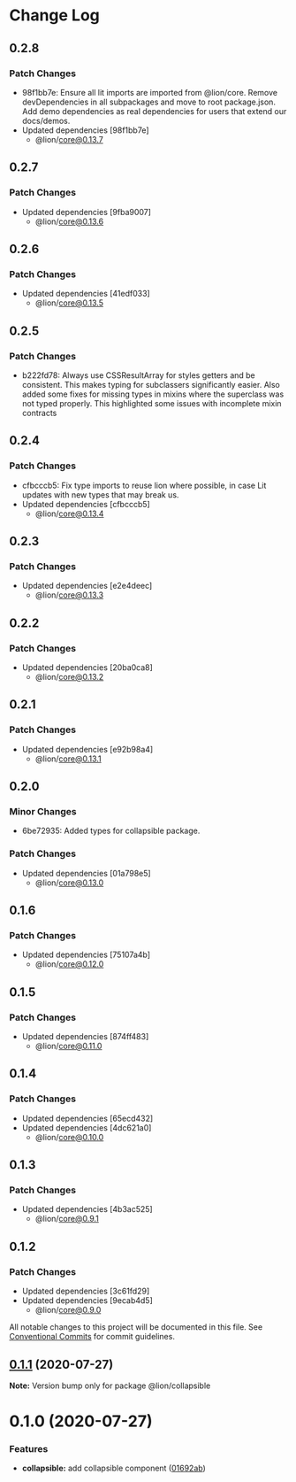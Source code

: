 # Change Log

## 0.2.8

### Patch Changes

- 98f1bb7e: Ensure all lit imports are imported from @lion/core. Remove devDependencies in all subpackages and move to root package.json. Add demo dependencies as real dependencies for users that extend our docs/demos.
- Updated dependencies [98f1bb7e]
  - @lion/core@0.13.7

## 0.2.7

### Patch Changes

- Updated dependencies [9fba9007]
  - @lion/core@0.13.6

## 0.2.6

### Patch Changes

- Updated dependencies [41edf033]
  - @lion/core@0.13.5

## 0.2.5

### Patch Changes

- b222fd78: Always use CSSResultArray for styles getters and be consistent. This makes typing for subclassers significantly easier. Also added some fixes for missing types in mixins where the superclass was not typed properly. This highlighted some issues with incomplete mixin contracts

## 0.2.4

### Patch Changes

- cfbcccb5: Fix type imports to reuse lion where possible, in case Lit updates with new types that may break us.
- Updated dependencies [cfbcccb5]
  - @lion/core@0.13.4

## 0.2.3

### Patch Changes

- Updated dependencies [e2e4deec]
  - @lion/core@0.13.3

## 0.2.2

### Patch Changes

- Updated dependencies [20ba0ca8]
  - @lion/core@0.13.2

## 0.2.1

### Patch Changes

- Updated dependencies [e92b98a4]
  - @lion/core@0.13.1

## 0.2.0

### Minor Changes

- 6be72935: Added types for collapsible package.

### Patch Changes

- Updated dependencies [01a798e5]
  - @lion/core@0.13.0

## 0.1.6

### Patch Changes

- Updated dependencies [75107a4b]
  - @lion/core@0.12.0

## 0.1.5

### Patch Changes

- Updated dependencies [874ff483]
  - @lion/core@0.11.0

## 0.1.4

### Patch Changes

- Updated dependencies [65ecd432]
- Updated dependencies [4dc621a0]
  - @lion/core@0.10.0

## 0.1.3

### Patch Changes

- Updated dependencies [4b3ac525]
  - @lion/core@0.9.1

## 0.1.2

### Patch Changes

- Updated dependencies [3c61fd29]
- Updated dependencies [9ecab4d5]
  - @lion/core@0.9.0

All notable changes to this project will be documented in this file.
See [Conventional Commits](https://conventionalcommits.org) for commit guidelines.

## [0.1.1](https://github.com/ing-bank/lion/compare/@lion/collapsible@0.1.0...@lion/collapsible@0.1.1) (2020-07-27)

**Note:** Version bump only for package @lion/collapsible

# 0.1.0 (2020-07-27)

### Features

- **collapsible:** add collapsible component ([01692ab](https://github.com/ing-bank/lion/commit/01692abd3c7f179a48cbebbcb54efab7d1fa6857))
